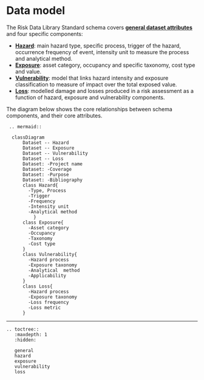 # Data model

The Risk Data Library Standard schema covers [**general dataset attributes**](general) and four specific components:

- [**Hazard**](hazard): main hazard type, specific process, trigger of the hazard, occurrence frequency of event, intensity unit to measure the process and analytical method.
- [**Exposure**](exposure): asset category, occupancy and specific taxonomy, cost type and value.
- [**Vulnerability**](vulnerability): model that links hazard intensity and exposure classification to measure of impact over the total exposed value.
- [**Loss**](loss): modelled damage and losses produced in a risk assessment as a function of hazard, exposure and vulnerability components.
</ul>

The diagram below shows the core relationships between schema components, and their core attributes.

```{eval-rst}
 .. mermaid::

  classDiagram
      Dataset -- Hazard
      Dataset -- Exposure
      Dataset -- Vulnerability
      Dataset -- Loss
      Dataset: -Project name
      Dataset: -Coverage
      Dataset: -Purpose
      Dataset: -Bibliography
      class Hazard{
        -Type, Process
        -Trigger
        -Frequency
        -Intensity unit
        -Analytical method
          }
      class Exposure{
        -Asset category
        -Occupancy
        -Taxonomy
        -Cost type
      }
      class Vulnerability{
        -Hazard process
        -Exposure taxonomy
        -Analytical  method 
        -Applicability
      }
      class Loss{
        -Hazard process
        -Exposure taxonomy
        -Loss frequency
        -Loss metric
      }          
```

<hr>

```{eval-rst}
.. toctree::
   :maxdepth: 1
   :hidden:

   general
   hazard
   exposure
   vulnerability
   loss

```